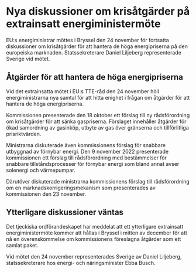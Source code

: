 # Nya diskussioner om krisåtgärder på extrainsatt energiministermöte

EU:s energiministrar möttes i Bryssel den 24 november för fortsatta diskussioner om krisåtgärder för att hantera de höga energipriserna på den europeiska marknaden. Statssekreterare Daniel Liljeberg representerade Sverige vid mötet.


## Åtgärder för att hantera de höga energipriserna

Vid det extrainsatta mötet i EU:s TTE\-råd den 24 november höll energiministrarna nya samtal för att hitta enighet i frågan om åtgärder för att hantera de höga energipriserna.

Kommissionen presenterade den 18 oktober ett förslag till ny rådsförordning om krisåtgärder för att sänka gaspriserna. Förslaget innehåller åtgärder för ökad samordning av gasinköp, utbyte av gas över gränserna och tillförlitliga prisriktvärden.

Ministrarna diskuterade även kommissionens förslag för snabbare utbyggnad av förnybar energi. Den 9 november 2022 presenterade kommissionen ett förslag till rådsförordning med bestämmelser för snabbare tillståndsprocesser för förnybar energi som bland annat avser solenergi och värmepumpar.

Därutöver diskuterade ministrarna kommissionens förslag till rådsförordning om en marknadskorrigeringsmekanism som presenterades av kommissionen den 23 november.

## Ytterligare diskussioner väntas

Det tjeckiska ordförandeskapet har meddelat att ett ytterligare extrainsatt energiministermöte kommer att hållas i Bryssel i mitten av december för att nå en överenskommelse om kommissionens föreslagna åtgärder som ett samlat paket.

Vid mötet den 24 november representerades Sverige av Daniel Liljeberg, statssekreterare hos energi\- och näringsminister Ebba Busch.
